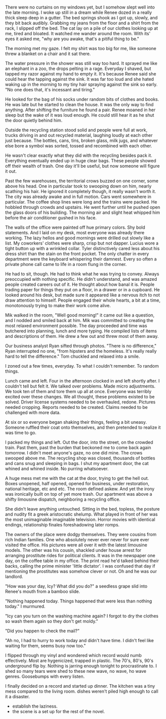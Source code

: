 There were no curtains on my windows yet, but I somehow slept well into the late morning. I woke up still in a dream while Renee dozed in a really thick sleep deep in a gutter. The bed springs shook as I got up, slowly, and they bit back audibly. Grabbing my jeans from the floor and a shirt from the rack, I slipped off the bed. The cat lay on a pile of our clothes looking up at me, tired and bloated. It watched me wander around the room. With its' eyes it asked me, "why are you awake, that's a pitiful thing to be."

The morning met my gaze. I felt my shirt was too big for me, like someone threw a blanket on a chair and it sat there.

The water pressure in the shower was still way too hard. It sprayed me like an elephant in a zoo, the drops pelting in a rage. Everyday I shaved, but tapped my razor against my hand to empty it. It's because Renee said she could hear the tapping against the sink. It was far too loud and she hated waking up in the morning to my tiny hair spraying against the sink so early. "No one does that, it's incessant and tiring."

He looked for the bag of his socks under random bits of clothes and books. He was late but he started to clean the house. It was the only way to find anything. After shifting the furniture he found a pair. Renee moaned in her sleep but the wake of it was loud enough. He could still hear it as he shut the door quietly behind him.

Outside the recycling station stood solid and people were full at work, trucks driving in and out recycled material, laughing loudly at each other just because. The bottles, cans, tins, broken glass, milk jugs, and whatever else bore a symbol was sorted, tossed and recombined with each other.

He wasn't clear exactly what they did with the recycling besides pack it. Everything eventually ended up in huge clear bags. These people showed off their wealth of trash. One day it'll be useful, but now someone will figure it out.

Past the few warehouses, the territorial crows buzzed on one corner, some above his head. One in particular took to swooping down on him, nearly scathing his hair. He ignored it completely though, it really wasn't worth it. The city was already awake and in full motion. Cars went somewhere in particular. The coffee shop lines were long and the trains were packed. He hobbled through crowds and upstairs. He went further until he pushed open the glass doors of his building. The morning air and slight heat whipped him before the air conditioner gushed in his face.

The walls of the office were painted off hue primary colors. Shy bold statements. And I laid on my desk, most everyone was already there working. The lazy hellos and good mornings were drilled out slowly like a list. My coworkers' clothes were sharp, crisp but not dapper. Lucius wore a tight button up with a wrinkled collar. Tyler distinctively cared less about his dress shirt than the stain on the front pocket. The only chatter in every department were the keyboard whispering their damnest. Every so often a private phone call came to life in a room flung in the corner.

He had to sit, though. He had to think what he was trying to convey. Always preoccupied with nothing specific. He didn't understand, and was amazed people created careers out of it. He thought about how banal it is. People trading paper for things they put on a floor, in a drawer or in a cupboard. He looked around his desk, but made sure it appeared like a nervous itch to not draw attention to himself. People engaged their whole hearts, a bit at a time, monotonously trying to make their work come alive.

Mik walked in the room, "Well good morning!" it came out like a question, and I nodded and smiled back at him. Mik was committed  to creating the most relaxed environment possible. The day proceeded and time was butchered into planning, lunch and more typing. He compiled lists of items and descriptions of them. He drew a few out and threw most of them away.

Our business analyst Ryan sifted through photos. "There is no difference," Ryan interrupted no one, "from hipsters and the homeless. It's really really hard to tell the difference." Tom chuckled and relaxed into a smile.

I zoned out a few times, everyday. To what I couldn't remember. To random things.

Lunch came and left. Four in the afternoon clocked in and left shortly after. I couldn't tell but felt it. We talked over problems. Made micro adjustments. We took ten of them and tore them up all at once. Everyone was terribly excited over these  changes. We all thought, these problems existed to be solved. Driver license systems needed to be overhauled, redone. Pictures needed cropping. Reports needed to be created. Claims needed to be challenged with more data.

At six or so everyone began shaking their things, feeling a bit uneasy. Someone ruffled their coat onto themselves, and then pretended to realize it was time to go.

I packed my things and left. Out the door, into the street, on the crowded train. Past them, past the burden that beckoned me to come back again tomorrow. I didn't meet anyone's gaze, no one did mine. The crows swooped above me. The recycling shop was closed, thousands of bottles and cans snug and sleeping in bags. I shut my apartment door, the cat whined and whined inside. No purring whatsoever.

A huge mess met me with the cat at the door, trying to get the hell out. Boxes unopened, half opened, opened for business, under restoration, national heritage, etc and etc. The room defined askew. And yet the irony was ironically built on top of yet more trash. Our apartment was above a shifty limousine dispatch, neighboring a recycling office.

She didn't leave anything untouched. Sitting in the bed, topless, the posture and nudity fit a greek aristocratic shelump. What played in front of her was the most unimaginable imaginable television. Horror movies with identical endings, relationship finales foreshadowing later romps.

The owners of the place were dodgy themselves. They were cousins from rich Indian families. One who absolutely never ever never for sure ever visited the office. His pictures were all over it with the latest limousine models. The other was his cousin, shackled under house arrest for arranging prostitute rides for political clients. It was in the newspaper one day, on the coffee table in my office. The print read he'd talked behind their backs, calling the prime minister 'little dictator'. I was confused that day if mentioning the prostitutes was somehow clever or not. Oh and he was our landlord.

"How was your day, Icy? What did you do?" a seedless grape slid into Renee's mouth from a bamboo slide.

"Nothing happened today. Things happened that were less than nothing today." I murmured.

"Icy can you turn on the washing machine again? I forgot to dry the clothes so wash them again so they don't get moldy."

"Did you happen to check the mail?"

"Ah no, I had to hurry to work today and didn't have time. I didn't feel like waiting for them, seems busy now too."

I flipped through my vinyl and wondered which record would numb effectively. Most are hygenicized, trapped in plastic. The 70's, 80's, 90's underground flip by. Nothing is jarring enough tonight to procrastinate to. I shed so many tears were shed to these new wave, no wave, ho wave genres. Goosebumps with every listen.

I finally decided on a record and started up dinner. The kitchen was a tiny mess compared to the living room. dishes weren't piled high enough to call it a disaster.

- establish the laziness.
- the scene is a set up for the rest of the novel.
